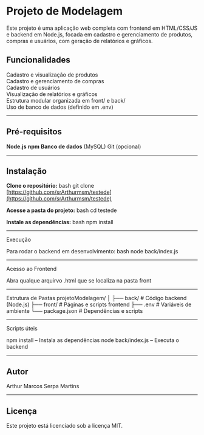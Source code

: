 # Projeto de Modelagem

Este projeto é uma aplicação web completa com frontend em HTML/CSS/JS e backend em Node.js, focada em cadastro e gerenciamento de produtos, compras e usuários, com geração de relatórios e gráficos.

## Funcionalidades

Cadastro e visualização de produtos  
Cadastro e gerenciamento de compras  
Cadastro de usuários  
Visualização de relatórios e gráficos  
Estrutura modular organizada em front/ e back/  
Uso de banco de dados (definido em .env)

---

## Pré-requisitos

**Node.js** 
**npm** 
**Banco de dados** (MySQL)
Git (opcional)

---

## Instalação

**Clone o repositório:**
bash
git clone [https://github.com/srArthurmsm/testede](https://github.com/srArthurmsm/testede)

**Acesse a pasta do projeto:**
bash
cd testede

**Instale as dependências:**
bash
npm install

---

Execução

Para rodar o backend em desenvolvimento:
bash
node back/index.js

---

Acesso ao Frontend

Abra qualque arquirvo .html que se localiza na pasta front

---

Estrutura de Pastas
projetoModelagem/
│
├── back/               # Código backend (Node.js)
├── front/              # Páginas e scripts frontend
├── .env                # Variáveis de ambiente
└── package.json        # Dependências e scripts

---

Scripts úteis

npm install – Instala as dependências
node back/index.js – Executa o backend

---

## Autor

Arthur Marcos Serpa Martins

---

## Licença

Este projeto está licenciado sob a licença MIT.
